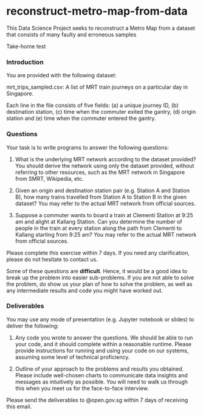 # reconstruct-metro-map-from-data
This Data Science Project seeks to reconstruct a Metro Map from a dataset that consists of many faulty and erroneous samples

Take-home test
### Introduction
You are provided with the following dataset:

mrt_trips_sampled.csv: A list of MRT train journeys on a particular day in Singapore.

Each line in the file consists of five fields: (a) a unique journey ID, (b) destination station, (c) time when the commuter exited the gantry, (d) origin station and (e) time when the commuter entered the gantry.

### Questions
Your task is to write programs to answer the following questions:

 1. What is the underlying MRT network according to the dataset provided? You should derive the network using only the dataset provided, without referring to other resources, such as the MRT network in Singapore from SMRT, Wikipedia, etc.

 2. Given an origin and destination station pair (e.g. Station A and Station B), how many trains travelled from Station A to Station B in the given dataset? You may refer to the actual MRT network from official sources.
 
 3. Suppose a commuter wants to board a train at Clementi Station at 9:25 am and alight at Kallang Station. Can you determine the number of people in the train at every station along the path from Clementi to Kallang starting from 9:25 am? You may refer to the actual MRT network from official sources.

Please complete this exercise within 7 days. If you need any clarification, please do not hesitate to contact us.

Some of these questions are <b>difficult</b>. Hence, it would be a good idea to break up the problem into easier sub-problems. If you are not able to solve the problem, do show us your plan of how to solve the problem, as well as any intermediate results and code you might have worked out.


### Deliverables
You may use any mode of presentation (e.g. Jupyter notebook or slides) to deliver the following:

1. Any code you wrote to answer the questions. We should be able to run your code, and it should complete within a reasonable runtime. Please provide instructions for running and using your code on our systems, assuming some level of technical proficiency.

2. Outline of your approach to the problems and results you obtained. Please include well-chosen charts to communicate data insights and messages as intuitively as possible.
You will need to walk us through this when you meet us for the face-to-face interview.

Please send the deliverables to @open.gov.sg within 7 days of receiving this email.


